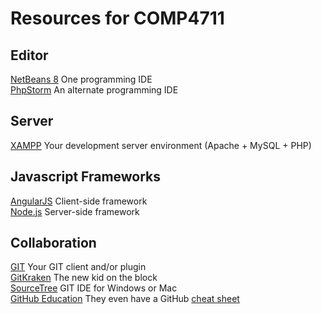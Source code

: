 # Resources for COMP4711

## Editor
[NetBeans 8](https://netbeans.org/downloads/) One programming IDE  
[PhpStorm](https://www.jetbrains.com/student/) An alternate programming IDE

## Server
[XAMPP](https://bitnami.com/stack/wamp) Your development server environment (Apache + MySQL + PHP)  

## Javascript Frameworks
[AngularJS](https://angularjs.org/) Client-side framework  
[Node.js](https://nodejs.org/en/) Server-side framework  

## Collaboration
[GIT](http://git-scm.com/downloads) Your GIT client and/or plugin  
[GitKraken](https://www.gitkraken.com/) The new kid on the block  
[SourceTree](https://www.sourcetreeapp.com/) GIT IDE for Windows or Mac  
[GitHub Education](https://education.github.com/)  They even have a GitHub [cheat sheet](https://education.github.com/git-cheat-sheet-education.pdf)

